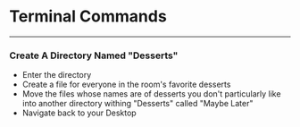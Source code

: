 
# Terminal Commands
---

### Create A Directory Named "Desserts"
- Enter the directory
- Create a file for everyone in the room's favorite desserts
- Move the files whose names are of desserts you don't particularly like into another directory withing "Desserts" called "Maybe Later"
- Navigate back to your Desktop
